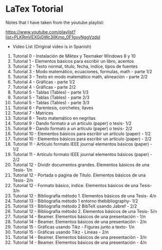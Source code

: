 # LaTex Totorial
 
Notes that I have taken from the youtube playlist:

https://www.youtube.com/playlist?list=PLKRmVEXGjGWc3IIKmo_0F1gxyNggVzdsI

* Video List (Original video is in Spanish)
1. Tutorial 0 - Instalación de Miktex y Texmaker Windows 8 y 10 
2. Tutorial 1 - Elementos básicos para escribir un libro, acentos
3. Tutorial 2 - Texto normal, titulo, fecha, indice, tipos de fuentes 
4. Tutorial 3 - Modo matemático, ecuaciones, formulas, math - parte 1/2
5. Tutorial 3 - Texto en modo matemático math, alineación - parte 2/2
6. Tutorial 4 - Gráficas - parte 1/2
7. Tutorial 4 - Gráficas - parte 2/2	
8. Tutorial 5 - Tablas (Tables) - parte 1/3
9. Tutorial 5 - Tablas (Tables) - parte 2/3
10. Tutorial 5 - Tablas (Tables) - parte 3/3 
11. Tutorial 6 - Paréntesis, corchetes, llaves 
12. Tutorial 7 - Matrices 
13. Tutorial 8 - Texto matemático en negritas
14. Tutorial 9 - Dando formato a un artículo (paper) o tesis-  1/2 
15. Tutorial 9 - Dando formato a un artículo (paper) o tesis- 2/2 
16. Tutorial 10 - Elementos básicos para escribir un artículo (paper) - 1/2 
17. Tutorial 10 - Elementos básicos para escribir un artículo (paper) -  2/2 
18. Tutorial 11 - Artículo formato IEEE journal elementos básicos (paper) -  1/2 
19. Tutorial 11 - Artículo formato IEEE journal elementos básicos (paper) -  2/2 
20. Tutorial 12 - Dividir documentos grandes. Elementos básicos de una Tesis-  1/n 
21. Tutorial 12 - Portada o pagina de Titulo. Elementos básicos de una Tesis-  2/n 
22. Tutorial 12 - Formato básico, indice. Elementos básicos de una Tesis-  3/n	 
23. Tutorial 12 - Bibliografía método 1. Elementos básicos de una Tesis-  4/n	 
24. Tutorial 13 - Bibliografía método 1 entorno thebibliography-  1/2	
25. Tutorial 13 - Bibliografía método 2 BibTeX usando Jabref -  2/2 
26. Tutorial 12 - Bibliografía método 2. Elementos básicos de una Tesis- 5/n	
27. Tutorial 14 - Beamer. Elementos básicos de una presentación -  1/n
28. Tutorial 14 - Beamer. Elementos básicos de una presentación -  2/n	
29. Tutorial 15 - Gráficas usando Tikz - Figuras junto a texto- 1/n
30. Tutorial 15 - Gráficas usando Tikz - Líneas - 2/n	
31. Tutorial 14 - Beamer. Elementos básicos de una presentación -  3/n	
32. Tutorial 14 - Beamer. Elementos básicos de una presentación - 4/n	